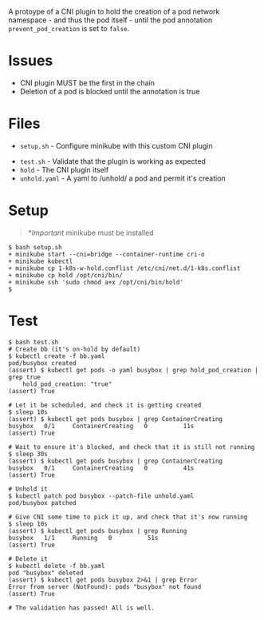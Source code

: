 A protoype of a CNI plugin to hold the creation of a pod network
namespace - and thus the pod itself - until the pod annotation
`prevent_pod_creation` is set to `false`.

# Issues

- CNI plugin MUST be the first in the chain
- Deletion of a pod is blocked until the annotation is true

# Files

* `setup.sh` - Configure minikube with this custom CNI plugin
- `test.sh` - Validate that the plugin is working as expected
- `hold` - The CNI plugin itself
- `unhold.yaml` - A yaml to /unhold/ a pod and permit it's creation

# Setup

> **Important*
> minikube must be installed

```console
$ bash setup.sh
+ minikube start --cni=bridge --container-runtime cri-o
+ minikube kubectl
+ minikube cp 1-k8s-w-hold.conflist /etc/cni/net.d/1-k8s.conflist
+ minikube cp hold /opt/cni/bin/
+ minikube ssh 'sudo chmod a+x /opt/cni/bin/hold'
$
```

# Test

```console
$ bash test.sh
# Create bb (it's on-hold by default)
$ kubectl create -f bb.yaml
pod/busybox created
(assert) $ kubectl get pods -o yaml busybox | grep hold_pod_creation | grep true
    hold_pod_creation: "true"
(assert) True

# Let it be scheduled, and check it is getting created
$ sleep 10s
(assert) $ kubectl get pods busybox | grep ContainerCreating
busybox   0/1     ContainerCreating   0          11s
(assert) True

# Wait to ensure it's blocked, and check that it is still not running
$ sleep 30s
(assert) $ kubectl get pods busybox | grep ContainerCreating
busybox   0/1     ContainerCreating   0          41s
(assert) True

# Unhold it
$ kubectl patch pod busybox --patch-file unhold.yaml
pod/busybox patched

# Give CNI some time to pick it up, and check that it's now running
$ sleep 10s
(assert) $ kubectl get pods busybox | grep Running
busybox   1/1     Running   0          51s
(assert) True

# Delete it
$ kubectl delete -f bb.yaml
pod "busybox" deleted
(assert) $ kubectl get pods busybox 2>&1 | grep Error 
Error from server (NotFound): pods "busybox" not found
(assert) True

# The validation has passed! All is well.
```


